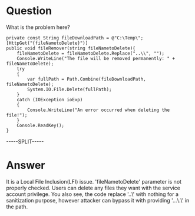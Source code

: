 # Question
 
What is the problem here?
 
```
private const String fileDownloadPath = @"C:\Temp\";
[HttpGet("{fileNametoDelete}")]
public void fileRemover(string fileNametoDelete){   
    fileNametoDelete = fileNametoDelete.Replace("..\\", "");
    Console.WriteLine("The file will be removed permanently: " + fileNametoDelete);
    try
    {
        var fullPath = Path.Combine(fileDownloadPath, fileNametoDelete);
        System.IO.File.Delete(fullPath);
    }    
    catch (IOException ioExp)    
    {    
        Console.WriteLine("An error occurred when deleting the file!");    
    }
    Console.ReadKey();
}
```
 
-----SPLIT-----
 
# Answer

It is a  Local File Inclusion(LFI) issue. 'fileNametoDelete' parameter is not properly checked. Users can delete any files they want with the service account privilege. You also see, the code replace '..\\' with nothing for a sanitization purpose, however attacker can bypass it with providing '...\\.\\' in the path.
